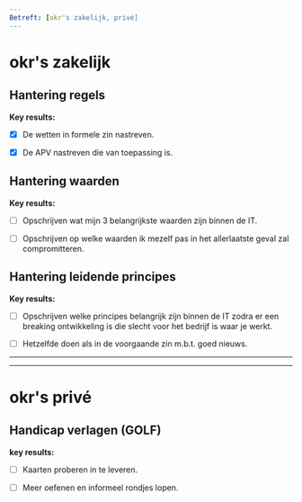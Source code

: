 ```yaml
---
Betreft: [okr's zakelijk, privé]
---
```


# okr's zakelijk

## Hantering regels

**Key results:**

- [x] De wetten in formele zin nastreven.
- [x]  De  APV nastreven die van toepassing is.



## Hantering waarden


**Key results:**
-  [ ] Opschrijven wat mijn 3 belangrijkste waarden zijn binnen de IT.
-  [ ] Opschrijven op welke waarden ik mezelf pas in het allerlaatste geval zal compromitteren.



## Hantering leidende principes


**Key results:**

- [ ] Opschrijven welke principes belangrijk zijn binnen de IT zodra er een breaking ontwikkeling is die slecht voor het bedrijf is waar je werkt. 
- [ ] Hetzelfde doen als in de voorgaande zin m.b.t. goed nieuws. 



****
---

# okr's privé
## Handicap verlagen (GOLF)


**key results:**  
- [ ] Kaarten proberen in te leveren. 
- [ ]  Meer oefenen en informeel rondjes lopen.






